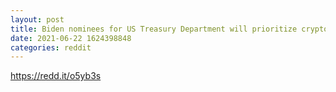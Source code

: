```yaml
--- 
layout: post 
title: Biden nominees for US Treasury Department will prioritize cryptocurrency regulation 
date: 2021-06-22 1624398848 
categories: reddit 
--- 
```

https://redd.it/o5yb3s